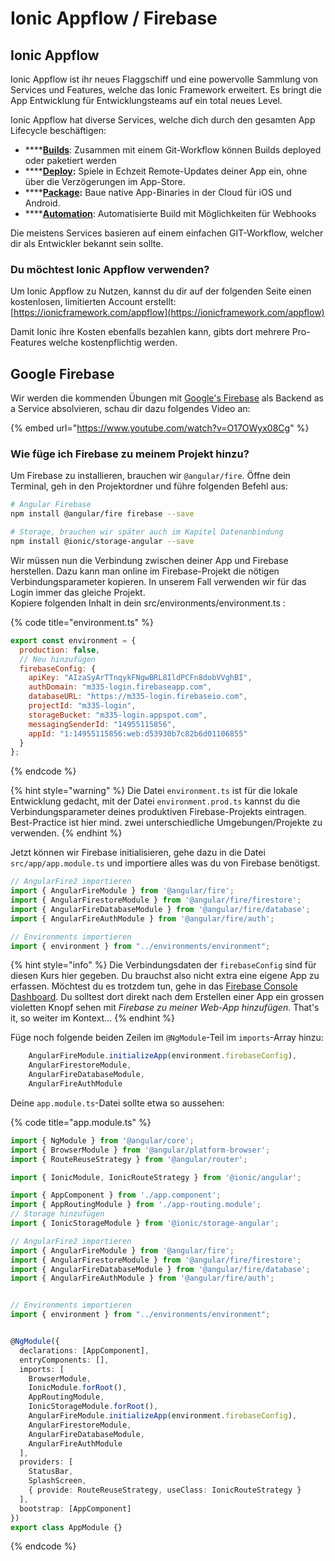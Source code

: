 # Ionic Appflow / Firebase

## Ionic Appflow

Ionic Appflow ist ihr neues Flaggschiff und eine powervolle Sammlung von Services und Features, welche das Ionic Framework erweitert. Es bringt die App Entwicklung für Entwicklungsteams auf ein total neues Level.

Ionic Appflow hat diverse Services, welche dich durch den gesamten App Lifecycle beschäftigen:

* \*\*\*\*[**Builds**](https://ionicframework.com/docs/appflow/quickstart/connect): Zusammen mit einem Git-Workflow können Builds deployed oder paketiert werden
* \*\*\*\*[**Deploy**](https://ionicframework.com/docs/appflow/deploy/)**:** Spiele in Echzeit Remote-Updates deiner App ein, ohne über die Verzögerungen im App-Store.
* \*\*\*\*[**Package**](https://ionicframework.com/docs/appflow/package/)**:** Baue native App-Binaries in der Cloud für iOS und Android.
* \*\*\*\*[**Automation**](https://ionicframework.com/docs/appflow/automation/): Automatisierte Build mit Möglichkeiten für Webhooks

Die meistens Services basieren auf einem einfachen GIT-Workflow, welcher dir als Entwickler bekannt sein sollte.

### Du möchtest Ionic Appflow verwenden?

Um Ionic Appflow zu Nutzen, kannst du dir auf der folgenden Seite einen kostenlosen, limitierten Account erstellt:  
[https://ionicframework.com/appflow](https://ionicframework.com/appflow)

Damit Ionic ihre Kosten ebenfalls bezahlen kann, gibts dort mehrere Pro-Features welche kostenpflichtig werden. 

## Google Firebase

Wir werden die kommenden Übungen mit [Google's Firebase](https://firebase.google.com/) als Backend as a Service absolvieren, schau dir dazu folgendes Video an:

{% embed url="https://www.youtube.com/watch?v=O17OWyx08Cg" %}

### Wie füge ich Firebase zu meinem Projekt hinzu?

Um Firebase zu installieren, brauchen wir `@angular/fire`. Öffne dein Terminal, geh in den Projektordner und führe folgenden Befehl aus:

```bash
# Angular Firebase
npm install @angular/fire firebase --save

# Storage, brauchen wir später auch im Kapitel Datenanbindung
npm install @ionic/storage-angular --save 
```

Wir müssen nun die Verbindung zwischen deiner App und  Firebase herstellen. Dazu kann man online im Firebase-Projekt die nötigen Verbindungsparameter kopieren. In unserem Fall verwenden wir für das Login immer das gleiche Projekt.  
Kopiere folgenden Inhalt in dein src/environments/environment.ts :

{% code title="environment.ts" %}
```javascript
export const environment = {
  production: false,
  // Neu hinzufügen
  firebaseConfig: {
    apiKey: "AIzaSyArTTnqykFNgwBRL8IldPCFn8dobVVghBI",
    authDomain: "m335-login.firebaseapp.com",
    databaseURL: "https://m335-login.firebaseio.com",
    projectId: "m335-login",
    storageBucket: "m335-login.appspot.com",
    messagingSenderId: "14955115856",
    appId: "1:14955115856:web:d53930b7c82b6d01106855"
  }
};
```
{% endcode %}

{% hint style="warning" %}
Die Datei `environment.ts` ist für die lokale Entwicklung gedacht, mit der Datei `environment.prod.ts` kannst du die Verbindungsparameter deines produktiven Firebase-Projekts eintragen. Best-Practice ist hier mind. zwei unterschiedliche Umgebungen/Projekte zu verwenden.
{% endhint %}

Jetzt können wir Firebase initialisieren, gehe dazu in die Datei `src/app/app.module.ts` und importiere alles was du von Firebase benötigst.

```javascript
// AngularFire2 importieren
import { AngularFireModule } from '@angular/fire';
import { AngularFirestoreModule } from '@angular/fire/firestore';
import { AngularFireDatabaseModule } from '@angular/fire/database';
import { AngularFireAuthModule } from '@angular/fire/auth';

// Environments importieren
import { environment } from "../environments/environment";
```

{% hint style="info" %}
Die Verbindungsdaten der `firebaseConfig` sind für diesen Kurs hier gegeben. Du brauchst also nicht extra eine eigene App zu erfassen. Möchtest du es trotzdem tun, gehe in das [Firebase Console Dashboard](https://console.firebase.google.com). Du solltest dort direkt nach dem Erstellen einer App ein grossen violetten Knopf sehen mit _Firebase zu meiner Web-App hinzufügen_. That's it, so weiter im Kontext...
{% endhint %}

Füge noch folgende beiden Zeilen im `@NgModule`-Teil im `imports`-Array hinzu:

```javascript
    AngularFireModule.initializeApp(environment.firebaseConfig),
    AngularFirestoreModule,
    AngularFireDatabaseModule,
    AngularFireAuthModule
```

Deine `app.module.ts`-Datei sollte etwa so aussehen:

{% code title="app.module.ts" %}
```typescript
import { NgModule } from '@angular/core';
import { BrowserModule } from '@angular/platform-browser';
import { RouteReuseStrategy } from '@angular/router';

import { IonicModule, IonicRouteStrategy } from '@ionic/angular';

import { AppComponent } from './app.component';
import { AppRoutingModule } from './app-routing.module';
// Storage hinzufügen
import { IonicStorageModule } from '@ionic/storage-angular';

// AngularFire2 importieren
import { AngularFireModule } from '@angular/fire';
import { AngularFirestoreModule } from '@angular/fire/firestore';
import { AngularFireDatabaseModule } from '@angular/fire/database';
import { AngularFireAuthModule } from '@angular/fire/auth';


// Environments importieren
import { environment } from "../environments/environment";


@NgModule({
  declarations: [AppComponent],
  entryComponents: [],
  imports: [
    BrowserModule,
    IonicModule.forRoot(),
    AppRoutingModule,
    IonicStorageModule.forRoot(),
    AngularFireModule.initializeApp(environment.firebaseConfig),
    AngularFirestoreModule,
    AngularFireDatabaseModule,
    AngularFireAuthModule
  ],
  providers: [
    StatusBar,
    SplashScreen,
    { provide: RouteReuseStrategy, useClass: IonicRouteStrategy }
  ],
  bootstrap: [AppComponent]
})
export class AppModule {}

```
{% endcode %}

### 

